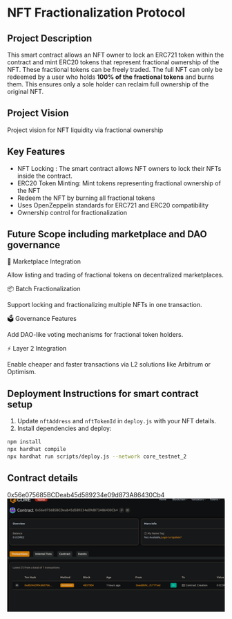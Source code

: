 # NFT Fractionalization Protocol

## Project Description

This smart contract allows an NFT owner to lock an ERC721 token within the contract and mint ERC20 tokens that represent fractional ownership of the NFT. These fractional tokens can be freely traded. The full NFT can only be redeemed by a user who holds **100% of the fractional tokens** and burns them. This ensures only a sole holder can reclaim full ownership of the original NFT.

## Project Vision

Project vision for NFT liquidity via fractional ownership

## Key Features

- NFT Locking : The smart contract allows NFT owners to lock their NFTs inside the contract.
- ERC20 Token Minting: Mint tokens representing fractional ownership of the NFT
- Redeem the NFT by burning all fractional tokens
- Uses OpenZeppelin standards for ERC721 and ERC20 compatibility
- Ownership control for fractionalization

## Future Scope including marketplace and DAO governance

🛒 Marketplace Integration

Allow listing and trading of fractional tokens on decentralized marketplaces.

📦 Batch Fractionalization

Support locking and fractionalizing multiple NFTs in one transaction.

🗳️ Governance Features

Add DAO-like voting mechanisms for fractional token holders.

⚡ Layer 2 Integration

Enable cheaper and faster transactions via L2 solutions like Arbitrum or Optimism.

## Deployment Instructions for smart contract setup
1. Update `nftAddress` and `nftTokenId` in `deploy.js` with your NFT details.
2. Install dependencies and deploy:

```bash
npm install
npx hardhat compile
npx hardhat run scripts/deploy.js --network core_testnet_2
```

## Contract details
0x56e075685BCDeab45d589234e09d873A86430Cb4![alt text](image.png)
